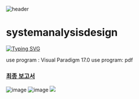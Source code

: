 ![header](https://capsule-render.vercel.app/api?type=egg&color=gradient&height=300&section=header&text=welcome%2&fontSize=50&desc=kimganghyeon's%20Github%20profile)
# systemanalysisdesign
[![Typing SVG](https://readme-typing-svg.demolab.com?font=Fira+Code&pause=1000&color=F76F00&background=FFBD2F00&random=false&width=435&lines=%E3%81%A9%E3%81%86%E3%81%9E%E3%82%88%E3%82%8D%E3%81%97%E3%81%8F%E3%81%8A%E3%81%AD%E3%81%8C%E3%81%84%E3%81%97%E3%81%BE%E3%81%99%E3%80%82)](https://github.com/do04200611)

use program : Visual Paradigm 17.0
use program: pdf
### [최종 보고서](https://github.com/do04200611/systemanalysisdesign/blob/main/%EC%8B%9C%EC%8A%A4%ED%85%9C%20%EB%B6%84%EC%84%9D%20%EB%B0%8F%20%EC%84%A4%EA%B3%84%20%EC%B5%9C%EC%A2%85%20%EB%B3%B4%EA%B3%A0%EC%84%9C/%EC%8B%9C%EC%8A%A4%ED%85%9C%20%EB%B6%84%EC%84%9D%20%EB%B0%8F%20%EC%84%A4%EA%B3%84(%EB%8F%84%EC%84%9C%20%EB%8B%A4%EC%9D%B4%EC%96%B4%EB%A6%AC%20%EC%95%B1)202032291%EA%B9%80%EA%B0%95%ED%98%84.pdf)
![image](https://github.com/do04200611/systemanalysisdesign/assets/74278578/e4656ca4-1cc5-460b-98c5-4f05368de02b)
![image](https://github.com/do04200611/systemanalysisdesign/assets/74278578/a9635722-46c8-4934-917b-4aacf7b6fe98)
<img src="https://capsule-render.vercel.app/api?type=egg&color=gradient&height=100&text=Thank%20you%20for%20watching.&section=footer" />
